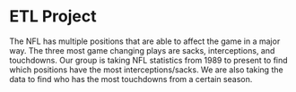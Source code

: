 # ETL Project


The NFL has multiple positions that are able to affect the game in a major way.  The three most game changing plays are sacks, interceptions, and touchdowns.  Our group is taking NFL statistics from 1989 to present to find which positions have the most interceptions/sacks. We are also taking the data to find who has the most touchdowns from a certain season.
